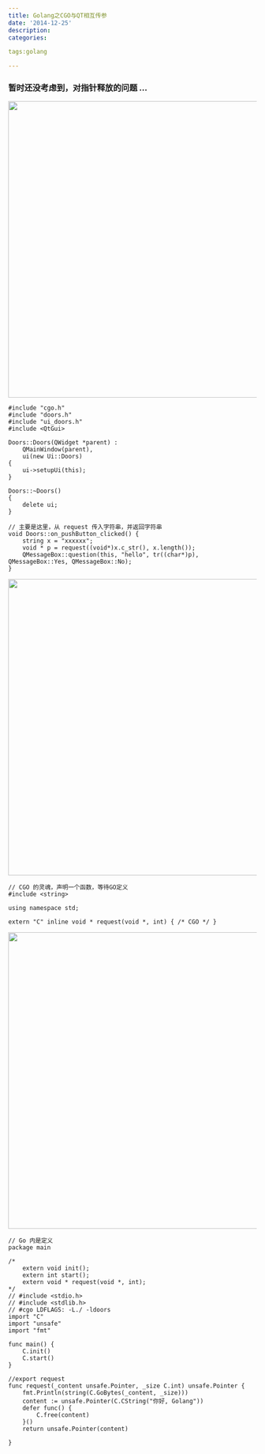 ```yaml
---
title: Golang之CGO与QT相互传参
date: '2014-12-25'
description:
categories:

tags:golang

---
```


### 暂时还没考虑到，对指针释放的问题 ...

>

<img src="{{urls.media}}/Golang之CGO与QT相互传参/1.png" alt="" width="600">

>

	#include "cgo.h"
	#include "doors.h"
	#include "ui_doors.h"
	#include <QtGui>

	Doors::Doors(QWidget *parent) :
	    QMainWindow(parent),
	    ui(new Ui::Doors)
	{
	    ui->setupUi(this);
	}

	Doors::~Doors()
	{
	    delete ui;
	}

	// 主要是这里，从 request 传入字符串，并返回字符串
	void Doors::on_pushButton_clicked() {
	    string x = "xxxxxx";
	    void * p = request((void*)x.c_str(), x.length());
	    QMessageBox::question(this, "hello", tr((char*)p), QMessageBox::Yes, QMessageBox::No);
	}

<img src="{{urls.media}}/Golang之CGO与QT相互传参/2.png" alt="" width="600">

>

	// CGO 的灵魂，声明一个函数，等待GO定义
	#include <string>

	using namespace std;

	extern "C" inline void * request(void *, int) { /* CGO */ }


<img src="{{urls.media}}/Golang之CGO与QT相互传参/3.png" alt="" width="600">

>

	// Go 内是定义
	package main

	/*
		extern void init();
		extern int start();
		extern void * request(void *, int);
	*/
	// #include <stdio.h>
	// #include <stdlib.h>
	// #cgo LDFLAGS: -L./ -ldoors
	import "C"
	import "unsafe"
	import "fmt"

	func main() {
		C.init()
		C.start()
	}

	//export request
	func request(_content unsafe.Pointer, _size C.int) unsafe.Pointer {
		fmt.Println(string(C.GoBytes(_content, _size)))
		content := unsafe.Pointer(C.CString("你好, Golang"))
		defer func() {
			C.free(content)
		}()
		return unsafe.Pointer(content)

	}

